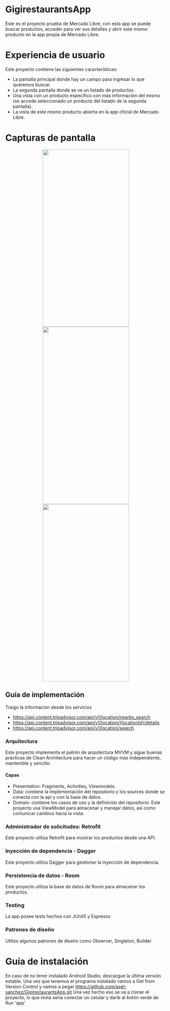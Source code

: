 # GigirestaurantsApp
Este es el proyecto prueba de Mercado Libre, con esta app se puede buscar productos, acceder para ver sus detalles y abrir este mismo producto en la app propia de Mercado Libre.

# Experiencia de usuario
Este proyecto contiene las siguientes características:

* La pantalla principal donde hay un campo para ingresar lo que queremos buscar.
* La segunda pantalla donde se ve un listado de productos.
* Una vista con un producto específico con más información del mismo (se accede seleccionado un producto del listado de la segunda pantalla).
* La vista de este mismo producto abierta en la app oficial de Mercado Libre.
# Capturas de pantalla

<p align="center">
  <img width="270" height="555" src="https://github.com/axel-sanchez/GigirestaurantsApp/assets/51034538/6f637bc9-95ac-468f-8e58-fd34f30b4afd">
  <img width="270" height="555" src="https://github.com/axel-sanchez/GigirestaurantsApp/assets/51034538/273b40c5-13ab-4a12-98eb-1f100cfd220f">
  <img width="270" height="555" src="https://github.com/axel-sanchez/GigirestaurantsApp/assets/51034538/fc256a11-6520-436f-802c-58d0a987b52d">
</p>

## Guía de implementación
Traigo la información desde los servicios
- https://api.content.tripadvisor.com/api/v1/location/nearby_search
- https://api.content.tripadvisor.com/api/v1/location/{locationId}/details
- https://api.content.tripadvisor.com/api/v1/location/search

### Arquitectura
Este proyecto implementa el patrón de arquitectura MVVM y sigue buenas prácticas de Clean Architecture para hacer un código más independiente, mantenible y sencillo.

#### Capas
* Presentation: Fragments, Activities, Viewmodels.
* Data: contiene la implementación del repositorio y los sources donde se conecta con la api y con la base de datos.
* Domain: contiene los casos de uso y la definición del repositorio.
Este proyecto usa ViewModel para almacenar y manejar datos, así como comunicar cambios hacia la vista.

### Administrador de solicitudes: Retrofit

Este proyecto utiliza Retrofit para mostrar los productos desde una API.

### Inyección de dependencia - Dagger

Este proyecto utiliza Dagger para gestionar la inyección de dependencia.

### Persistencia de datos - Room

Este proyecto utiliza la base de datos de Room para almacenar los productos.

### Testing

La app posee tests hechos con JUnit5 y Espresso

### Patrones de diseño

Utilizo algunos patrones de diseño como Observer, Singleton, Builder

# Guía de instalación
En caso de no tener instalado Android Studio, descargue la última versión estable. Una vez que tenemos el programa instalado vamos a Get from Version Control y vamos a pegar https://github.com/axel-sanchez/GigirestaurantsApp.git Una vez hecho eso se va a clonar el proyecto, lo que resta sería conectar un celular y darle al botón verde de Run 'app'
